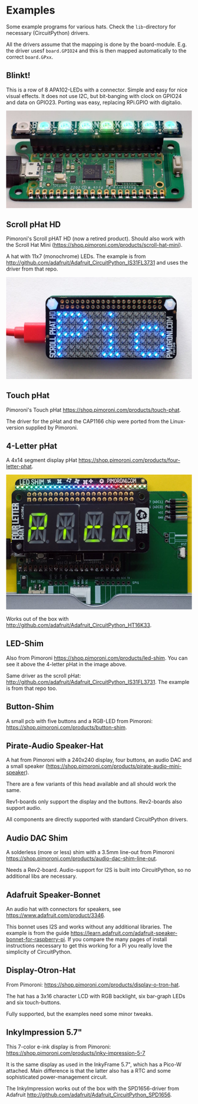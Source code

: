 Examples
========

Some example programs for various hats. Check the `lib`-directory for
necessary (CircuitPython) drivers.

All the drivers assume that the mapping is done by the board-module.
E.g. the driver usesf `board.GPIO24` and this is then mapped automatically
to the correct `board.GPxx`.


Blinkt!
-------

This is a row of 8 APA102-LEDs with a connector. Simple and easy for nice
visual effects. It does not use I2C, but bit-banging with clock on GPIO24
and data on GPIO23. Porting was easy, replacing RPi.GPIO with digitalio.

![](blinkt.jpg)


Scroll pHat HD
--------------

Pimoroni's Scroll pHAT HD (now a retired product). Should also work
with the Scroll Hat Mini (<https://shop.pimoroni.com/products/scroll-hat-mini>).

A hat with 11x7 (monochrome) LEDs. The example is from
<http://github.com/adafruit/Adafruit_CircuitPython_IS31FL3731> and
uses the driver from that repo.

![](scroll-phat-hd.jpg)


Touch pHat
----------

Pimoroni's Touch pHat <https://shop.pimoroni.com/products/touch-phat>.

The driver for the pHat and the CAP1166 chip were ported from the
Linux-version supplied by Pimoroni.


4-Letter pHat
-------------

A 4x14 segment display pHat <https://shop.pimoroni.com/products/four-letter-phat>.

![](4letter_hat-led_shim.jpg)

Works out of the box with <http://github.com/adafruit/Adafruit_CircuitPython_HT16K33>.


LED-Shim
--------

Also from Pimoroni <https://shop.pimoroni.com/products/led-shim>. You can see
it above the 4-letter pHat in the image above.

Same driver as the scroll pHat: <http://github.com/adafruit/Adafruit_CircuitPython_IS31FL3731>. The example is from that repo too.


Button-Shim
-----------

A small pcb with five buttons and a RGB-LED from Pimoroni:
<https://shop.pimoroni.com/products/button-shim>.


Pirate-Audio Speaker-Hat
------------------------

A hat from Pimoroni with a 240x240 display, four buttons, an audio DAC and
a small speaker (<https://shop.pimoroni.com/products/pirate-audio-mini-speaker>).

There are a few variants of this head available and all should work the same.

Rev1-boards only support the display and the buttons.
Rev2-boards also support audio.

All components are directly supported with standard CircuitPython drivers.


Audio DAC Shim
--------------

A solderless (more or less) shim with a 3.5mm line-out from Pimoroni
<https://shop.pimoroni.com/products/audio-dac-shim-line-out>.

Needs a Rev2-board. Audio-support for I2S is built into CircuitPython,
so no additional libs are necessary.


Adafruit Speaker-Bonnet
-----------------------

An audio hat with connectors for speakers, see
<https://www.adafruit.com/product/3346>.

This bonnet uses I2S and works without any additional libraries.
The example is from the guide
<https://learn.adafruit.com/adafruit-speaker-bonnet-for-raspberry-pi>. If you
compare the many pages of install instructions necessary to get this
working for a Pi you really love the simplicity of CircuitPython.


Display-Otron-Hat
-----------------

From Pimoroni: <https://shop.pimoroni.com/products/display-o-tron-hat>.

The hat has a 3x16 character LCD with RGB backlight, six bar-graph
LEDs and six touch-buttons.

Fully supported, but the examples need some minor tweaks.


InkyImpression 5.7"
-------------------

This 7-color e-ink display is from Pimoroni:
<https://shop.pimoroni.com/products/inky-impression-5-7>

It is the same display as used in the InkyFrame 5.7", which has a Pico-W
attached. Main difference is that the latter also has a RTC and
some sophisticated power-management circuit.

The InkyImpression works out of the box with the SPD1656-driver from
Adafruit <http://github.com/adafruit/Adafruit_CircuitPython_SPD1656>.


